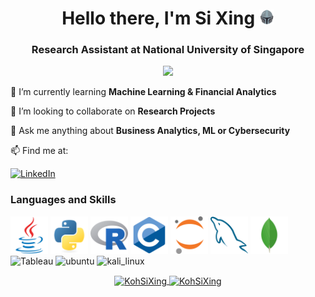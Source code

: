 <h1 align="center">Hello there, I'm Si Xing <img src="https://github.com/zachflauaus/emoji-repo/blob/master/images/starwars-the-mandalorian.png" alt="mando" width="24" height="24"/></h1>

<h3 align="center">Research Assistant at National University of Singapore</h3>

<p align="center"> 
  <img src="https://komarev.com/ghpvc/?username=KohSiXing&style=plastic"/> 
</p>




🌱 I’m currently learning **Machine Learning & Financial Analytics**

🤖 I’m looking to collaborate on **Research Projects**

💬 Ask me anything about **Business Analytics, ML or Cybersecurity**

📫 Find me at:
<p>
<a href="https://sg.linkedin.com/in/kohsixing/">
  <img alt="LinkedIn" src="https://img.shields.io/badge/linkedin%20-%230077B5.svg?&style=for-the-badge&logo=linkedin&logoColor=white"/>
</a>
</p>



### Languages and Skills

<p align="left">
  <img src="https://raw.githubusercontent.com/devicons/devicon/master/icons/java/java-original.svg" alt="java" width="60" height="60" padding="1%"/> 
  <img src="https://raw.githubusercontent.com/devicons/devicon/master/icons/python/python-original.svg" alt="python" width="60" height="60"/> 
  <img src="https://raw.githubusercontent.com/devicons/devicon/master/icons/r/r-original.svg" alt="r" width="60" height="60"/>
  <img src="https://raw.githubusercontent.com/devicons/devicon/master/icons/c/c-original.svg" alt="c" width="60" height="60"/>
  <img src="https://raw.githubusercontent.com/devicons/devicon/master/icons/jupyter/jupyter-original.svg" alt="jupyter" width="60" height="60"/>
  <img src="https://raw.githubusercontent.com/devicons/devicon/master/icons/mysql/mysql-original.svg" alt="mysql"width="60" height="60"/> 
  <img src="https://raw.githubusercontent.com/devicons/devicon/master/icons/mongodb/mongodb-original.svg" alt="mongodb" width="60" height="60"/>
  <img src="https://github.com/get-icon/geticon/blob/master/icons/tableau-icon.svg" alt="Tableau" width="60" height="60"/> 
  <img src="https://avatars.githubusercontent.com/u/4604537?s=200&v=4" alt="ubuntu" width="50" height="50" padding="0.5%"/>
  <img src="https://upload.wikimedia.org/wikipedia/commons/2/2b/Kali-dragon-icon.svg" alt="kali_linux" width="60" height="60"/> 
</p>




<p align="center">
<a href="https://github.com/KohSiXing">
  <img height="160em" align="center" src="https://github-readme-stats.vercel.app/api/top-langs?username=KohSiXing&show_icons=true&locale=en&layout=compact&langs_count=8&theme=algolia" alt="KohSiXing"/>
  <img height="160em" align="center" src="https://github-readme-stats.vercel.app/api?username=KohSiXing&show_icons=true&locale=en&theme=algolia&include_all_commits=true&count_private=true" alt="KohSiXing"/>
</a>
</p>
